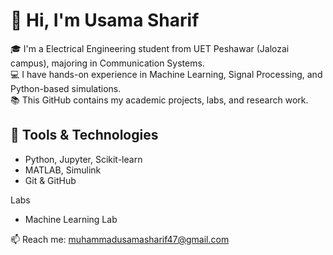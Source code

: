 # 👋 Hi, I'm Usama Sharif

🎓 I'm a  Electrical Engineering student from UET Peshawar (Jalozai campus), majoring in Communication Systems.  
💻 I have hands-on experience in Machine Learning, Signal Processing, and Python-based simulations.  
📚 This GitHub contains my academic projects, labs, and research work.

## 🔧 Tools & Technologies
- Python, Jupyter, Scikit-learn
- MATLAB, Simulink
- Git & GitHub

Labs
- Machine Learning Lab

📫 Reach me: muhammadusamasharif47@gmail.com

